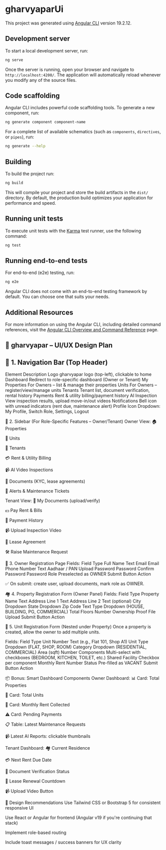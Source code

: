 # gharvyaparUi

This project was generated using [Angular CLI](https://github.com/angular/angular-cli) version 19.2.12.

## Development server

To start a local development server, run:

```bash
ng serve
```

Once the server is running, open your browser and navigate to `http://localhost:4200/`. The application will automatically reload whenever you modify any of the source files.

## Code scaffolding

Angular CLI includes powerful code scaffolding tools. To generate a new component, run:

```bash
ng generate component component-name
```

For a complete list of available schematics (such as `components`, `directives`, or `pipes`), run:

```bash
ng generate --help
```

## Building

To build the project run:

```bash
ng build
```

This will compile your project and store the build artifacts in the `dist/` directory. By default, the production build optimizes your application for performance and speed.

## Running unit tests

To execute unit tests with the [Karma](https://karma-runner.github.io) test runner, use the following command:

```bash
ng test
```

## Running end-to-end tests

For end-to-end (e2e) testing, run:

```bash
ng e2e
```

Angular CLI does not come with an end-to-end testing framework by default. You can choose one that suits your needs.

## Additional Resources

For more information on using the Angular CLI, including detailed command references, visit the [Angular CLI Overview and Command Reference](https://angular.dev/tools/cli) page.


##  🎨 gharvyapar – UI/UX Design Plan
##  🧭 1. Navigation Bar (Top Header)
Element	Description
Logo	gharvyapar logo (top-left), clickable to home
Dashboard	Redirect to role-specific dashboard (Owner or Tenant)
My Properties	For Owners – list & manage their properties
Units	For Owners – register/view/manage units
Tenants	Tenant list, document verification, rental history
Payments	Rent & utility billing/payment history
AI Inspection	View inspection results, upload move-in/out videos
Notifications	Bell icon with unread indicators (rent due, maintenance alert)
Profile Icon	Dropdown: My Profile, Switch Role, Settings, Logout

🧱 2. Sidebar (For Role-Specific Features – Owner/Tenant)
Owner View:
🏠 Properties

🧱 Units

👤 Tenants

💳 Rent & Utility Billing

📹 AI Video Inspections

📄 Documents (KYC, lease agreements)

🔔 Alerts & Maintenance Tickets

Tenant View:
📄 My Documents (upload/verify)

💵 Pay Rent & Bills

📆 Payment History

📹 Upload Inspection Video

📝 Lease Agreement

🛠 Raise Maintenance Request

🛂 3. Owner Registration Page
Fields:
Field	Type
Full Name	Text
Email	Email
Phone Number	Text
Aadhaar / PAN	Upload
Password	Password
Confirm Password	Password
Role	Preselected as OWNER
Submit Button	Action

✅ On submit: create user, upload documents, mark role as OWNER.

🏘 4. Property Registration Form (Owner Panel)
Fields:
Field	Type
Property Name	Text
Address Line 1	Text
Address Line 2	Text (optional)
City	Dropdown
State	Dropdown
Zip Code	Text
Type	Dropdown (HOUSE, BUILDING, PG, COMMERCIAL)
Total Floors	Number
Ownership Proof	File Upload
Submit Button	Action

🧱 5. Unit Registration Form (Nested under Property)
Once a property is created, allow the owner to add multiple units.

Fields:
Field	Type
Unit Number	Text (e.g., Flat 101, Shop A1)
Unit Type	Dropdown (FLAT, SHOP, ROOM)
Category	Dropdown (RESIDENTIAL, COMMERCIAL)
Area (sqft)	Number
Components	Multi-select with checkboxes (BEDROOM, KITCHEN, TOILET, etc.)
Shared Facility	Checkbox per component
Monthly Rent	Number
Status	Pre-filled as VACANT
Submit Button	Action

📦 Bonus: Smart Dashboard Components
Owner Dashboard:
📊 Card: Total Properties

🧱 Card: Total Units

💸 Card: Monthly Rent Collected

⚠️ Card: Pending Payments

📋 Table: Latest Maintenance Requests

📹 Latest AI Reports: clickable thumbnails

Tenant Dashboard:
🏘 Current Residence

💳 Next Rent Due Date

📄 Document Verification Status

🔁 Lease Renewal Countdown

📹 Upload Video Button

🧠 Design Recommendations
Use Tailwind CSS or Bootstrap 5 for consistent responsive UI

Use React or Angular for frontend (Angular v19 if you're continuing that stack)

Implement role-based routing

Include toast messages / success banners for UX clarity
